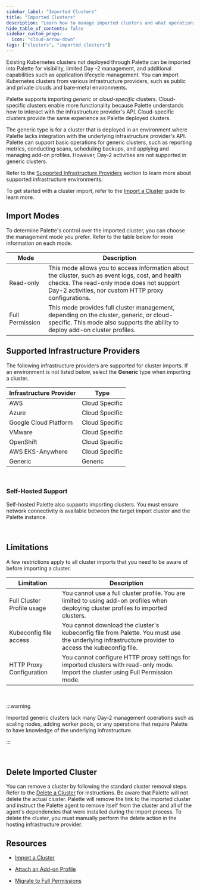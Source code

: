 ```yaml
---
sidebar_label: "Imported Clusters"
title: "Imported Clusters"
description: "Learn how to manage imported clusters and what operations are supported with Palette."
hide_table_of_contents: false
sidebar_custom_props:
  icon: "cloud-arrow-down"
tags: ["clusters", "imported clusters"]
---
```


Existing Kubernetes clusters not deployed through Palette can be imported into Palette for visibility, limited Day -2
management, and additional capabilities such as application lifecycle management. You can import Kubernetes clusters
from various infrastructure providers, such as public and private clouds and bare-metal environments.

Palette supports importing _generic_ or _cloud-specific_ clusters. Cloud-specific clusters enable more functionality
because Palette understands how to interact with the infrastructure provider's API. Cloud-specific clusters provide the
same experience as Palette deployed clusters.

The generic type is for a cluster that is deployed in an environment where Palette lacks integration with the underlying
infrastructure provider's API. Palette can support basic operations for generic clusters, such as reporting metrics,
conducting scans, scheduling backups, and applying and managing add-on profiles. However, Day-2 activities are not
supported in generic clusters.

Refer to the [Supported Infrastructure Providers](imported-clusters.md#supported-infrastructure-providers) section to
learn more about supported infrastructure environments.

To get started with a cluster import, refer to the [Import a Cluster](cluster-import.md) guide to learn more.

## Import Modes

To determine Palette's control over the imported cluster, you can choose the management mode you prefer. Refer to the
table below for more information on each mode.

| Mode            | Description                                                                                                                                                                                            |
| --------------- | ------------------------------------------------------------------------------------------------------------------------------------------------------------------------------------------------------ |
| Read-only       | This mode allows you to access information about the cluster, such as event logs, cost, and health checks. The read-only mode does not support Day-2 activities, nor custom HTTP proxy configurations. |
| Full Permission | This mode provides full cluster management, depending on the cluster, generic, or cloud-specific. This mode also supports the ability to deploy add-on cluster profiles.                               |

## Supported Infrastructure Providers

The following infrastructure providers are supported for cluster imports. If an environment is not listed below, select
the **Generic** type when importing a cluster.

| Infrastructure Provider | Type           |
| ----------------------- | -------------- |
| AWS                     | Cloud Specific |
| Azure                   | Cloud Specific |
| Google Cloud Platform   | Cloud Specific |
| VMware                  | Cloud Specific |
| OpenShift               | Cloud Specific |
| AWS EKS-Anywhere        | Cloud Specific |
| Generic                 | Generic        |

<br />

### Self-Hosted Support

Self-hosted Palette also supports importing clusters. You must ensure network connectivity is available between the
target import cluster and the Palette instance.

<br />

## Limitations

A few restrictions apply to all cluster imports that you need to be aware of before importing a cluster.

| Limitation                 | Description                                                                                                                                        |
| -------------------------- | -------------------------------------------------------------------------------------------------------------------------------------------------- |
| Full Cluster Profile usage | You cannot use a full cluster profile. You are limited to using add-on profiles when deploying cluster profiles to imported clusters.              |
| Kubeconfig file access     | You cannot download the cluster's kubeconfig file from Palette. You must use the underlying infrastructure provider to access the kubeconfig file. |
| HTTP Proxy Configuration   | You cannot configure HTTP proxy settings for imported clusters with read-only mode. Import the cluster using Full Permission mode.                 |

<br />

:::warning

Imported generic clusters lack many Day-2 management operations such as scaling nodes, adding worker pools, or any
operations that require Palette to have knowledge of the underlying infrastructure.

:::

<br />

## Delete Imported Cluster

You can remove a cluster by following the standard cluster removal steps. Refer to the
[Delete a Cluster](../cluster-management/remove-clusters.md) for instructions. Be aware that Palette will not delete the
actual cluster. Palette will remove the link to the imported cluster and instruct the Palette agent to remove itself
from the cluster and all of the agent's dependencies that were installed during the import process. To delete the
cluster, you must manually perform the delete action in the hosting infrastructure provider.

## Resources

- [Import a Cluster](cluster-import.md)

- [Attach an Add-on Profile](attach-add-on-profile.md)

- [Migrate to Full Permissions](migrate-full-permissions.md)
